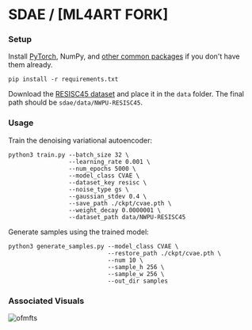 # SDAE / [ML4ART FORK]

### Setup

Install [PyTorch](https://pytorch.org/get-started/locally/), NumPy, and
[other common packages](https://github.com/ohjay/sdae/blob/master/requirements.txt) if you don't have them already.
```
pip install -r requirements.txt
```

Download the [RESISC45 dataset](http://www.escience.cn/people/JunweiHan/NWPU-RESISC45.html)
and place it in the `data` folder. The final path should be `sdae/data/NWPU-RESISC45`.

### Usage

Train the denoising variational autoencoder:
```
python3 train.py --batch_size 32 \
                 --learning_rate 0.001 \
                 --num_epochs 5000 \
                 --model_class CVAE \
                 --dataset_key resisc \
                 --noise_type gs \
                 --gaussian_stdev 0.4 \
                 --save_path ./ckpt/cvae.pth \
                 --weight_decay 0.0000001 \
                 --dataset_path data/NWPU-RESISC45
```

Generate samples using the trained model:
```
python3 generate_samples.py --model_class CVAE \
                            --restore_path ./ckpt/cvae.pth \
                            --num 10 \
                            --sample_h 256 \
                            --sample_w 256 \
                            --out_dir samples
```

### Associated Visuals

![ofmfts](https://user-images.githubusercontent.com/8358648/59959318-cd262800-9482-11e9-99e4-323066773608.png)

